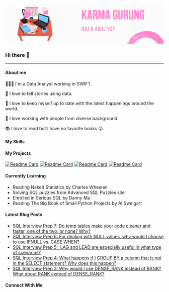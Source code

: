 <img src="Karma&#32Gurung.png" />


### Hi there 👋

---

#### About me

👩🏻‍💻 I'm a Data Analyst working in SWIFT. <br>

🧚 I love to tell stories using data.

📱 I love to keep myself up to date with the latest happenings around the world.

🏢 I love working with people from diverse background.

📚 I love to read but I have no favorite books 😜.

#### My Skills

#### My Projects
[![Readme Card](https://github-readme-stats.vercel.app/api/pin/?username=karmadolma&repo=Udacity-Project-1)](https://github.com/karmadolma/Udacity-Project-1.git)
[![Readme Card](https://github-readme-stats.vercel.app/api/pin/?username=karmadolma&repo=Udacity-Project-2)](https://github.com/karmadolma/Udacity-Project-2.git)
[![Readme Card](https://github-readme-stats.vercel.app/api/pin/?username=karmadolma&repo=Udacity-Project-3)](https://github.com/karmadolma/Udacity-Project-3.git)
[![Readme Card](https://github-readme-stats.vercel.app/api/pin/?username=karmadolma&repo=Udacity-Project-4)](https://github.com/karmadolma/Udacity-Project-4.git)

#### Currently Learning
* Reading Naked Statistics by Charles Wheelan
* Solving SQL puzzles from Advanced SQL Puzzles site
* Enrolled in Serious SQL by Danny Ma
* Reading The Big Book of Small Python Projects by Al Sweigart

#### Latest Blog Posts
<!-- BLOG-POST-LIST:START -->
- [SQL Interview Prep 7:  Do temp tables make your code cleaner and faster, one of the two, or none? Why?](https://helokarma.com/2021/10/06/sql-interview-prep-7-do-temp-tables-make-your-code-cleaner-and-faster-one-of-the-two-or-none-why/)
- [SQL Interview Prep 6:  For dealing with NULL values, why would I choose to use IFNULL vs. CASE WHEN?](https://helokarma.com/2021/10/05/sql-interview-prep-6-for-dealing-with-null-values-why-would-i-choose-to-use-ifnull-vs-case-when/)
- [SQL Interview Prep 5:   LAG and LEAD are especially useful in what type of scenarios?](https://helokarma.com/2021/09/27/sql-interview-prep-5-lag-and-lead-are-especially-useful-in-what-type-of-scenarios/)
- [SQL Interview Prep 4: What happens if I GROUP BY a column that is not in the SELECT statement? Why does this happen?](https://helokarma.com/2021/08/28/sql-interview-prep-4-what-happens-if-i-group-by-a-column-that-is-not-in-the-select-statement-why-does-this-happen/)
- [SQL Interview Prep 3: Why would I use DENSE_RANK instead of RANK? What about RANK instead of DENSE_RANK?](https://helokarma.com/2021/08/27/sql-interview-prep-3-why-would-i-use-dense_rank-instead-of-rank-what-about-rank-instead-of-dense_rank/)
<!-- BLOG-POST-LIST:END -->

#### Connect With Me

<!--
**karmadolma/karmadolma** is a ✨ _special_ ✨ repository because its `README.md` (this file) appears on your GitHub profile.

Here are some ideas to get you started:

- 🔭 I’m currently working on ...
- 🌱 I’m currently learning ...
- 👯 I’m looking to collaborate on ...
- 🤔 I’m looking for help with ...
- 💬 Ask me about ...
- 📫 How to reach me: ...
- 😄 Pronouns: ...
- ⚡ Fun fact: ...
-->

